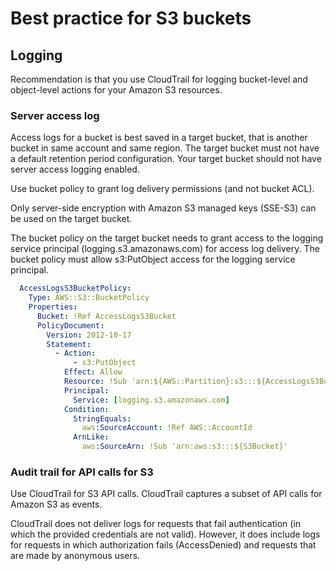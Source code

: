 # Best practice for S3 buckets

## Logging
Recommendation is that you use CloudTrail for logging bucket-level and object-level actions for your Amazon S3 resources.

### Server access log
Access logs for a bucket is best saved in a target bucket, that is another bucket in same account and same region. 
The target bucket must not have a default retention period configuration. Your target bucket should not have server access logging enabled.

Use bucket policy to grant log delivery permissions (and not bucket ACL).

Only server-side encryption with Amazon S3 managed keys (SSE-S3) can be used on the target bucket.

The bucket policy on the target bucket needs to grant access to the logging service principal (logging.s3.amazonaws.com) for access log delivery.
The bucket policy must allow s3:PutObject access for the logging service principal.

```yaml
  AccessLogsS3BucketPolicy:
    Type: AWS::S3::BucketPolicy
    Properties:
      Bucket: !Ref AccessLogsS3Bucket
      PolicyDocument:
        Version: 2012-10-17
        Statement:
          - Action:
              - s3:PutObject
            Effect: Allow
            Resource: !Sub 'arn:${AWS::Partition}:s3:::${AccessLogsS3Bucket}/AWSLogs/*'
            Principal:
              Service: [logging.s3.amazonaws.com]
            Condition:
              StringEquals:
                aws:SourceAccount: !Ref AWS::AccountId
              ArnLike:
                aws:SourceArn: !Sub 'arn:aws:s3:::${S3Bucket}'

```

### Audit trail for API calls for S3
Use CloudTrail for S3 API calls. CloudTrail captures a subset of API calls for Amazon S3 as events.

CloudTrail does not deliver logs for requests that fail authentication (in which the provided credentials are not valid). 
However, it does include logs for requests in which authorization fails (AccessDenied) and requests that are made by anonymous users.

